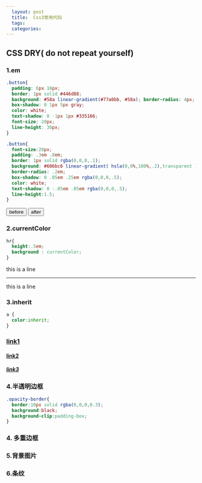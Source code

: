 ```yaml
---
  layout: post
  title:  Css3常用代码
  tags:
  categories:
---
```




## CSS DRY( do not repeat yourself)

### 1.em

```css
.button{
  padding: 6px 16px;
  border: 1px solid #446d88;
  background: #58a linear-gradient(#77a0bb, #58a); border-radius: 4px;
  box-shadow: 0 1px 5px gray;
  color: white;
  text-shadow: 0 -1px 1px #335166;
  font-size: 20px;
  line-height: 30px;
}
```


```css
.button{
  font-size:20px;
  padding: .3em .8em;
  border: 1px solid rgba(0,0,0,.1);
  background: #606bc6 linear-gradient( hsla(0,0%,100%,.2),transparent );
  border-radius: .2em;
  box-shadow: 0 .05em .25em rgba(0,0,0,.5);
  color: white;
  text-shadow: 0 -.05em .05em rgba(0,0,0,.5);
  line-height:1.5;
}
```

<div class="learn-css3">
  <div class="example button">
    <button class="button">before</button>
    <button class="button-evalution">after</button>
  </div>
</div>

### 2.currentColor

```css
hr{
  height:.5em;
  background : currentColor;
}
```
<div class="learn-css3">
  <div class="example hr">
    <p>this is a line</p>
    <hr class="hr">
    <p>this is a line</p>
  </div>
</div>

### 3.inherit

```css
a {
  color:inherit;
}
```
<div class="learn-css3">
  <div class="example inherit">
    <h3><a href="">link1</a></h3>
    <h4><a href="">link2</a></h4>
    <h5><a href="">link3</a></h5>
  </div>
</div>

### 4.半透明边框

```css
.opacity-border{
  border:10px solid rgba(0,0,0,0.3);
  background:black;
  background-clip:padding-box;
}
```
<div class="learn-css3">
  <div class="example opacity-border">
    <div class="box"></div>
  </div>
</div>


### 4. 多重边框

<div class="learn-css3">
  <div class="example muti-border">
    <div class="box1"></div>
    <div class="box2"></div>
  </div>
</div>

### 5.背景图片

<div class="learn-css3">
  <div class="example background-position">
    <div class="box1"></div>
    <div class="box2"></div>
    <div class="box3"></div>
  </div>
</div>

### 6.条纹

<div class="learn-css3">
  <div class="example gradient">
    <div class="box1">
      <div class="line1"></div>
      <div class="line2"></div>
    </div>
    <div class="box2"></div>
    <div class="box3"></div>
    <div class="box4"></div>
    <div class="box5"></div>
    <div class="box6"></div>
    <div class="box7"></div>
  </div>
</div>
